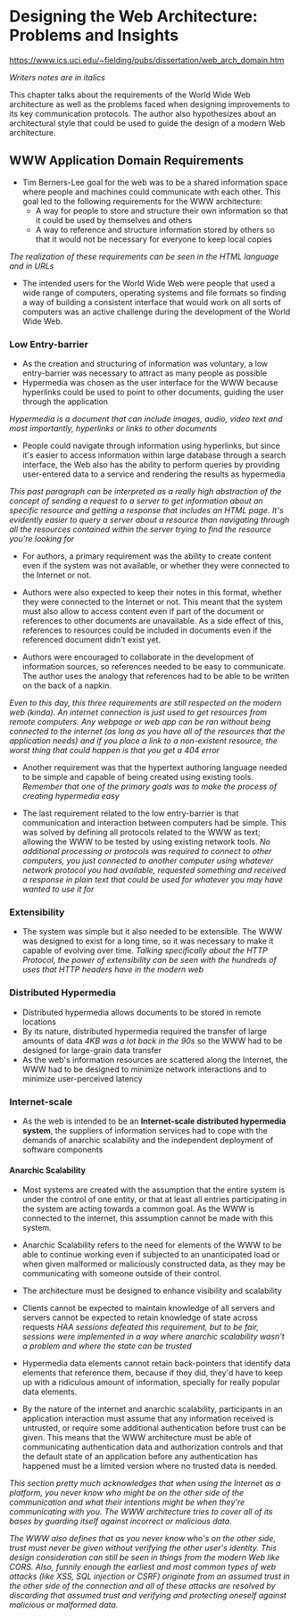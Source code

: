 # Designing the Web Architecture: Problems and Insights
https://www.ics.uci.edu/~fielding/pubs/dissertation/web_arch_domain.htm

*Writers notes are in italics*

This chapter talks about the requirements of the World Wide Web architecture as well as the problems faced when designing improvements to its key communication protocols. The author also hypothesizes about an architectural style that could be used to guide the design of a modern Web architecture. 

## WWW Application Domain Requirements
- Tim Berners-Lee goal for the web was to be a shared information space where people and machines could communicate with each other. This goal led to the following requirements for the WWW architecture:
    - A way for people to store and structure their own information so that it could be used by themselves and others
    - A way to reference and structure information stored by others so that it would not be necessary for everyone to keep local copies

*The realization of these requirements can be seen in the HTML language and in URLs*

- The intended users for the World Wide Web were people that used a wide range of computers, operating systems and file formats so finding a way of building a consistent interface that would work on all sorts of computers was an active challenge during the development of the World Wide Web.

### Low Entry-barrier
- As the creation and structuring of information was voluntary, a low entry-barrier was necessary to attract as many people as possible
- Hypermedia was chosen as the user interface for the WWW because hyperlinks could be used to point to other documents, guiding the user through the application

*Hypermedia is a document that can include images, audio, video text and most importantly, hyperlinks or links to other documents*

- People could navigate through information using hyperlinks, but since it's easier to access information within large database through a search interface, the Web also has the ability to perform queries by providing user-entered data to a service and rendering the results as hypermedia

*This past paragraph can be interpreted as a really high abstraction of the concept of sending a request to a server to get information about an specific resource and getting a response that includes an HTML page. It's evidently easier to query a server about a resource than navigating through all the resources contained within the server trying to find the resource you're looking for*

- For authors, a primary requirement was the ability to create content even if the system was not available, or whether they were connected to the Internet or not. 

- Authors were also expected to keep their notes in this format, whether they were connected to the Internet or not. This meant that the system must also allow to access content even if part of the document or references to other documents are unavailable. As a side effect of this, references to resources could be included in documents even if the referenced document didn't exist yet.

- Authors were encouraged to collaborate in the development of information sources, so references needed to be easy to communicate. The author uses the analogy that references had to be able to be written on the back of a napkin.

*Even to this day, this three requirements are still respected on the modern web (kinda). An internet connection is just used to get resources from remote computers. Any webpage or web app can be ran without being connected to the internet (as long as you have all of the resources that the application needs) and if you place a link to a non-existent resource, the worst thing that could happen is that you get a 404 error*

- Another requirement was that the hypertext authoring language needed to be simple and capable of being created using existing tools. *Remember that one of the primary goals was to make the process of creating hypermedia easy*

- The last requirement related to the low entry-barrier is that communication and interaction between computers had be simple. This was solved by defining all protocols related to the WWW as text; allowing the WWW to be tested by using existing network tools. *No additional processing or protocols was required to connect to other computers, you just connected to another computer using whatever network protocol you had available, requested something and received a response in plain text that could be used for whatever you may have wanted to use it for*

### Extensibility
- The system was simple but it also needed to be extensible. The WWW was designed to exist for a long time, so it was necessary to make it capable of evolving over time. *Talking specifically about the HTTP Protocol, the power of extensibility can be seen with the hundreds of uses that HTTP headers have in the modern web*

### Distributed Hypermedia
- Distributed hypermedia allows documents to be stored in remote locations
- By its nature, distributed hypermedia required the transfer of large amounts of data *4KB was a lot back in the 90s* so the WWW had to be designed for large-grain data transfer
- As the web's information resources are scattered along the Internet, the WWW had to be designed to minimize network interactions and to minimize user-perceived latency

### Internet-scale
- As the web is intended to be an **Internet-scale distributed hypermedia system**, the suppliers of information services had to cope with the demands of anarchic scalability and the independent deployment of software components

#### Anarchic Scalability
- Most systems are created with the assumption that the entire system is under the control of one entity, or that at least all entries participating in the system are acting towards a common goal. As the WWW is connected to the internet, this assumption cannot be made with this system.

- Anarchic Scalability refers to the need for elements of the WWW to be able to continue working even if subjected to an unanticipated load or when given malformed or maliciously constructed data, as they may be communicating with someone outside of their control.

- The architecture must be designed to enhance visibility and scalability

- Clients cannot be expected to maintain knowledge of all servers and servers cannot be expected to retain knowledge of state across requests *HAA sessions defeated this requirement, but to be fair, sessions were implemented in a way where anarchic scalability wasn't a problem and where the state can be trusted*

- Hypermedia data elements cannot retain back-pointers that identify data elements that reference them, because if they did, they'd have to keep up with a ridiculous amount of information, specially for really popular data elements.

- By the nature of the internet and anarchic scalability, participants in an application interaction must assume that any information received is untrusted, or require some additional authentication before trust can be given. This means that the WWW architecture must be able of communicating authentication data and authorization controls and that the default state of an application before any authentication has happened must be a limited version where no trusted data is needed. 

*This section pretty much acknowledges that when using the Internet as a platform, you never know who might be on the other side of the communication and what their intentions might be when they're communicating with you. The WWW architecture tries to cover all of its bases by guarding itself against incorrect or malicious data.*

*The WWW also defines that as you never know who's on the other side, trust must never be given without verifying the other user's identity. This design consideration can still be seen in things from the modern Web like CORS. Also, funnily enough the earliest and most common types of web attacks (like XSS, SQL injection or CSRF) originate from an assumed trust in the other side of the connection and all of these attacks are resolved by discarding that assumed trust and verifying and protecting oneself against malicious or malformed data.*